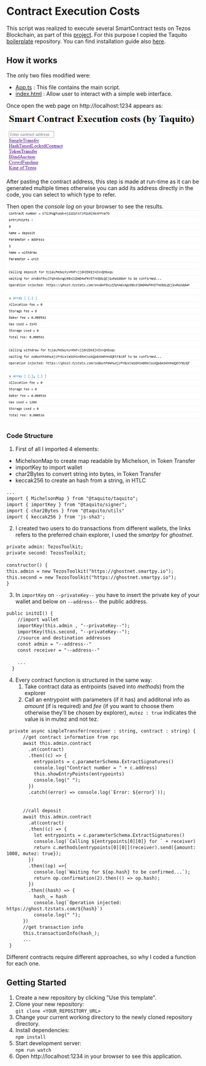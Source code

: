 # Contract Execution Costs
This script was realized to execute several SmartContract tests on Tezos Blockchain, as part of this [project](https://github.com/TheMastro-11/Evaluating-execution-and-development-costs-in-the-Tezos-blockchain).
For this purpose I copied the Taquito [boilerplate](https://github.com/ecadlabs/taquito-boilerplate) repository.
You can find installation guide also [here](#getting-started).

## How it works
The only two files modified were:
- [App.ts](src/app.ts) : This file contains the main script.
- [index.html](src/main.ts) : Allow user to interact with a simple web interface.

Once open the web page on http://localhost:1234 appears as: <br>
![alt text](https://github.com/TheMastro-11/SmartContract-Execution-Costs-By-Taquito/blob/master/webPage.png)

After pasting the contract address, this step is made at run-time as it can be generated multiple times otherwise you can add its address directly in the code, you can select to which type to refer.

Then open the *console log* on your browser to see the results. <br>
![alt text](https://github.com/TheMastro-11/SmartContract-Execution-Costs-By-Taquito/blob/master/console-log.png)


### Code Structure
1. First of all I imported 4 elements:
- MichelsonMap to create map readable by Michelson, in Token Transfer
- importKey to import wallet
- char2Bytes to convert string into bytes, in Token Transfer
- keccak256 to create an hash from a string, in HTLC
```
...
import { MichelsonMap } from "@taquito/taquito";
import { importKey } from "@taquito/signer";
import { char2Bytes } from "@taquito/utils"
import { keccak256 } from 'js-sha3';
```
2. I created two users to do transactions from different wallets, the links refers to the preferred chain explorer, I used the *smartpy* for *ghostnet*.
```
private admin: TezosToolkit;
private second: TezosToolkit;

constructor() {
this.admin = new TezosToolkit("https://ghostnet.smartpy.io");
this.second = new TezosToolkit("https://ghostnet.smartpy.io");
}
```
3. In `importKey` on `--privateKey--` you have to insert the private key of your wallet and below on `--address--` the public address.
```
public initUI() {
    //import wallet
    importKey(this.admin , "--privateKey--");
    importKey(this.second, "--privateKey--");
    //source and destination addresses
    const admin = "--address--"
    const receiver = "--address--"

    ...
  }
```
4. Every contract function is structured in the same way:
   1. Take contract data as entrpoints (saved into *methods*) from the explorer
   2. Call an entrypoint with parameters (if it has) and additonal info as *amount* (if is required) and *fee* (if you want to choose them otherwise they'll be chosen by explorer), `mutez : true` indicates the value is in mutez and not tez.
```
 private async simpleTransfer(receiver : string, contract : string) {
      //get contract information from rpc
      await this.admin.contract
        .at(contract)
        .then((c) => {
          entrypoints = c.parameterSchema.ExtractSignatures()
          console.log("Contract number = " + c.address)
          this.showEntryPoints(entrypoints)
          console.log(" ");
        })
        .catch((error) => console.log(`Error: ${error}`));


      //call deposit 
      await this.admin.contract
        .at(contract) 
        .then((c) => {
          let entrypoints = c.parameterSchema.ExtractSignatures()
          console.log(`Calling ${entrypoints[0][0]} for ` + receiver)
          return c.methods[entrypoints[0][0]](receiver).send({amount: 1000, mutez: true});
        })
        .then((op) =>{
          console.log(`Waiting for ${op.hash} to be confirmed...`);
          return op.confirmation(2).then(() => op.hash); 
        })
        .then((hash) => {
          hash_ = hash
          console.log(`Operation injected: https://ghost.tzstats.com/${hash}`)
          console.log(" ");
      })
      //get transaction info
      this.transactionInfo(hash_);
      ...
 }
```

Different contracts require different approaches, so why I coded a function for each one.

## Getting Started
1. Create a new repository by clicking "Use this template".
2. Clone your new repository: <br>
    `git clone <YOUR_REPOSITORY_URL>`
3. Change your current working directory to the newly cloned repository directory.
4. Install dependencies: <br>
    `npm install`
5. Start development server: <br>
    `npm run watch`
6. Open http://localhost:1234 in your browser to see this application.

